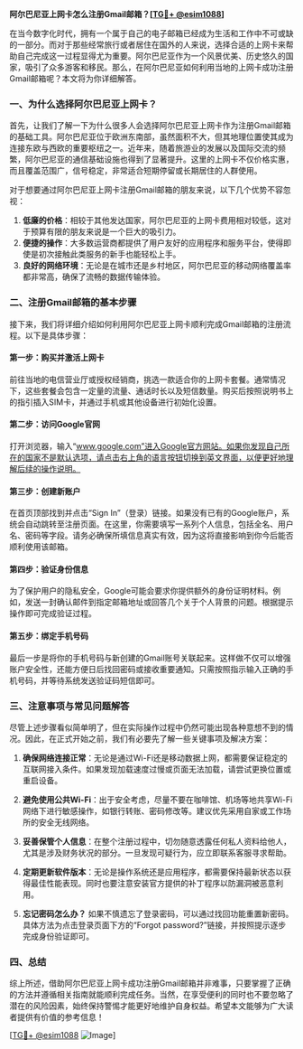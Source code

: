 **阿尔巴尼亚上网卡怎么注册Gmail邮箱？[[TG💪+ @esim1088](https://t.me/s/esim1088)]**

在当今数字化时代，拥有一个属于自己的电子邮箱已经成为生活和工作中不可或缺的一部分。而对于那些经常旅行或者居住在国外的人来说，选择合适的上网卡来帮助自己完成这一过程显得尤为重要。阿尔巴尼亚作为一个风景优美、历史悠久的国家，吸引了众多游客和移民。那么，在阿尔巴尼亚如何利用当地的上网卡成功注册Gmail邮箱呢？本文将为你详细解答。

### 一、为什么选择阿尔巴尼亚上网卡？

首先，让我们了解一下为什么很多人会选择阿尔巴尼亚上网卡作为注册Gmail邮箱的基础工具。阿尔巴尼亚位于欧洲东南部，虽然面积不大，但其地理位置使其成为连接东欧与西欧的重要枢纽之一。近年来，随着旅游业的发展以及国际交流的频繁，阿尔巴尼亚的通信基础设施也得到了显著提升。这里的上网卡不仅价格实惠，而且覆盖范围广，信号稳定，非常适合短期停留或长期居住的人群使用。

对于想要通过阿尔巴尼亚上网卡注册Gmail邮箱的朋友来说，以下几个优势不容忽视：

1. **低廉的价格**：相较于其他发达国家，阿尔巴尼亚的上网卡费用相对较低，这对于预算有限的朋友来说是一个巨大的吸引力。
2. **便捷的操作**：大多数运营商都提供了用户友好的应用程序和服务平台，使得即使是初次接触此类服务的新手也能轻松上手。
3. **良好的网络环境**：无论是在城市还是乡村地区，阿尔巴尼亚的移动网络覆盖率都非常高，确保了流畅的数据传输体验。

### 二、注册Gmail邮箱的基本步骤

接下来，我们将详细介绍如何利用阿尔巴尼亚上网卡顺利完成Gmail邮箱的注册流程。以下是具体步骤：

#### 第一步：购买并激活上网卡

前往当地的电信营业厅或授权经销商，挑选一款适合你的上网卡套餐。通常情况下，这些套餐会包含一定量的流量、通话时长以及短信数量。购买后按照说明书上的指引插入SIM卡，并通过手机或其他设备进行初始化设置。

#### 第二步：访问Google官网

打开浏览器，输入“www.google.com”进入Google官方网站。如果你发现自己所在的国家不是默认选项，请点击右上角的语言按钮切换到英文界面，以便更好地理解后续的操作说明。

#### 第三步：创建新账户

在首页顶部找到并点击“Sign In”（登录）链接。如果没有已有的Google账户，系统会自动跳转至注册页面。在这里，你需要填写一系列个人信息，包括全名、用户名、密码等字段。请务必确保所填信息真实有效，因为这将直接影响到你今后能否顺利使用该邮箱。

#### 第四步：验证身份信息

为了保护用户的隐私安全，Google可能会要求你提供额外的身份证明材料。例如，发送一封确认邮件到指定邮箱地址或回答几个关于个人背景的问题。根据提示操作即可完成验证过程。

#### 第五步：绑定手机号码

最后一步是将你的手机号码与新创建的Gmail账号关联起来。这样做不仅可以增强账户安全性，还能方便日后找回密码或接收重要通知。只需按照指示输入正确的手机号码，并等待系统发送验证码短信即可。

### 三、注意事项与常见问题解答

尽管上述步骤看似简单明了，但在实际操作过程中仍然可能出现各种意想不到的情况。因此，在正式开始之前，我们有必要先了解一些关键事项及解决方案：

1. **确保网络连接正常**：无论是通过Wi-Fi还是移动数据上网，都需要保证稳定的互联网接入条件。如果发现加载速度过慢或页面无法加载，请尝试更换位置或重启设备。
   
2. **避免使用公共Wi-Fi**：出于安全考虑，尽量不要在咖啡馆、机场等地共享Wi-Fi网络下进行敏感操作，如银行转账、密码修改等。建议优先采用自家或工作场所的安全无线网络。

3. **妥善保管个人信息**：在整个注册过程中，切勿随意透露任何私人资料给他人，尤其是涉及财务状况的部分。一旦发现可疑行为，应立即联系客服寻求帮助。

4. **定期更新软件版本**：无论是操作系统还是应用程序，都需要保持最新状态以获得最佳性能表现。同时也要注意安装官方提供的补丁程序以防漏洞被恶意利用。

5. **忘记密码怎么办？** 如果不慎遗忘了登录密码，可以通过找回功能重置新密码。具体方法为点击登录页面下方的“Forgot password?”链接，并按照提示逐步完成身份验证即可。

### 四、总结

综上所述，借助阿尔巴尼亚上网卡成功注册Gmail邮箱并非难事，只要掌握了正确的方法并遵循相关指南就能顺利完成任务。当然，在享受便利的同时也不要忽略了潜在的风险因素，始终保持警惕才能更好地维护自身权益。希望本文能够为广大读者提供有价值的参考信息！

[[TG💪+ @esim1088](https://t.me/s/esim1088) ![Image](https://i.postimg.cc/4NQfJmqS/Snipaste-2025-05-13-00-14-12.png)]